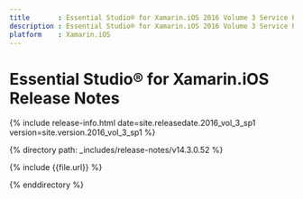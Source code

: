 ```yaml
---
title       : Essential Studio® for Xamarin.iOS 2016 Volume 3 Service Pack 1 Release Notes
description : Essential Studio® for Xamarin.iOS 2016 Volume 3 Service Pack 1 Release Notes
platform    : Xamarin.iOS
---
```


# Essential Studio® for Xamarin.iOS Release Notes

{% include release-info.html date=site.releasedate.2016_vol_3_sp1 version=site.version.2016_vol_3_sp1 %} 

{% directory path: _includes/release-notes/v14.3.0.52 %}

{% include {{file.url}} %}

{% enddirectory %}